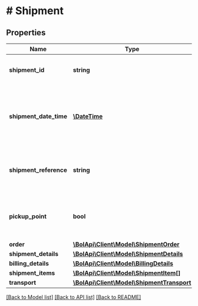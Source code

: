 # # Shipment

## Properties

Name | Type | Description | Notes
------------ | ------------- | ------------- | -------------
**shipment_id** | **string** | A unique identifier for this shipment. | [optional]
**shipment_date_time** | [**\DateTime**](\DateTime.md) | The date and time in ISO 8601 format when the order item was shipped. | [optional]
**shipment_reference** | **string** | Reference supplied by the user when this item was shipped. | [optional]
**pickup_point** | **bool** | Indicates whether this order is shipped to a Pick Up Point. | [optional]
**order** | [**\BolApi\Client\Model\ShipmentOrder**](ShipmentOrder.md) |  |
**shipment_details** | [**\BolApi\Client\Model\ShipmentDetails**](ShipmentDetails.md) |  | [optional]
**billing_details** | [**\BolApi\Client\Model\BillingDetails**](BillingDetails.md) |  | [optional]
**shipment_items** | [**\BolApi\Client\Model\ShipmentItem[]**](ShipmentItem.md) |  |
**transport** | [**\BolApi\Client\Model\ShipmentTransport**](ShipmentTransport.md) |  | [optional]

[[Back to Model list]](../../README.md#models) [[Back to API list]](../../README.md#endpoints) [[Back to README]](../../README.md)
